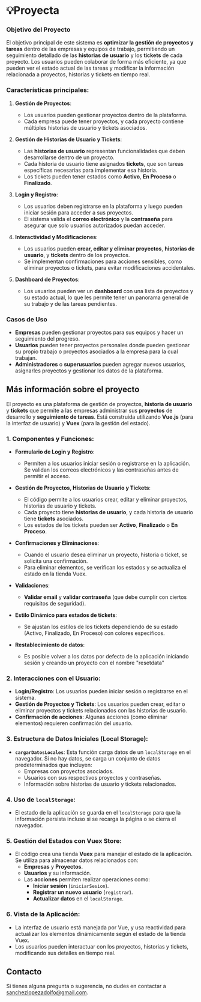 # 💡Proyecta

### Objetivo del Proyecto

El objetivo principal de este sistema es **optimizar la gestión de proyectos y tareas** dentro de las empresas y equipos de trabajo, permitiendo un seguimiento detallado de las **historias de usuario** y los **tickets** de cada proyecto. Los usuarios pueden colaborar de forma más eficiente, ya que pueden ver el estado actual de las tareas y modificar la información relacionada a proyectos, historias y tickets en tiempo real.

### Características principales:

1. **Gestión de Proyectos**:
   - Los usuarios pueden gestionar proyectos dentro de la plataforma.
   - Cada empresa puede tener proyectos, y cada proyecto contiene múltiples historias de usuario y tickets asociados.
2. **Gestión de Historias de Usuario y Tickets**:
   - Las **historias de usuario** representan funcionalidades que deben desarrollarse dentro de un proyecto.
   - Cada historia de usuario tiene asignados **tickets**, que son tareas específicas necesarias para implementar esa historia.
   - Los tickets pueden tener estados como **Activo**, **En Proceso** o **Finalizado**.
3. **Login y Registro**:

   - Los usuarios deben registrarse en la plataforma y luego pueden iniciar sesión para acceder a sus proyectos.
   - El sistema valida el **correo electrónico** y la **contraseña** para asegurar que solo usuarios autorizados puedan acceder.

4. **Interactividad y Modificaciones**:

   - Los usuarios pueden **crear, editar y eliminar proyectos**, **historias de usuario**, y **tickets** dentro de los proyectos.
   - Se implementan confirmaciones para acciones sensibles, como eliminar proyectos o tickets, para evitar modificaciones accidentales.

5. **Dashboard de Proyectos**:
   - Los usuarios pueden ver un **dashboard** con una lista de proyectos y su estado actual, lo que les permite tener un panorama general de su trabajo y de las tareas pendientes.

### Casos de Uso

- **Empresas** pueden gestionar proyectos para sus equipos y hacer un seguimiento del progreso.
- **Usuarios** pueden tener proyectos personales donde pueden gestionar su propio trabajo o proyectos asociados a la empresa para la cual trabajan.
- **Administradores** o **superusuarios** pueden agregar nuevos usuarios, asignarles proyectos y gestionar los datos de la plataforma.

## Más información sobre el proyecto

El proyecto es una plataforma de gestión de proyectos, **historia de usuario** y **tickets** que permite a las empresas administrar sus **proyectos** de desarrollo y **seguimiento de tareas**. Está construida utilizando **Vue.js** (para la interfaz de usuario) y **Vuex** (para la gestión del estado).

### 1. **Componentes y Funciones:**

- **Formulario de Login y Registro**:
  - Permiten a los usuarios iniciar sesión o registrarse en la aplicación. Se validan los correos electrónicos y las contraseñas antes de permitir el acceso.
- **Gestión de Proyectos, Historias de Usuario y Tickets**:
  - El código permite a los usuarios crear, editar y eliminar proyectos, historias de usuario y tickets.
  - Cada proyecto tiene **historias de usuario**, y cada historia de usuario tiene **tickets** asociados.
  - Los estados de los tickets pueden ser **Activo**, **Finalizado** o **En Proceso**.
- **Confirmaciones y Eliminaciones**:

  - Cuando el usuario desea eliminar un proyecto, historia o ticket, se solicita una confirmación.
  - Para eliminar elementos, se verifican los estados y se actualiza el estado en la tienda Vuex.

- **Validaciones**:
  - **Validar email** y **validar contraseña** (que debe cumplir con ciertos requisitos de seguridad).
- **Estilo Dinámico para estados de tickets**:

  - Se ajustan los estilos de los tickets dependiendo de su estado (Activo, Finalizado, En Proceso) con colores específicos.

- **Restablecimiento de datos**:
  - Es posible volver a los datos por defecto de la aplicación iniciando sesión y creando un proyecto con el nombre "resetdata"

### 2. **Interacciones con el Usuario:**

- **Login/Registro**: Los usuarios pueden iniciar sesión o registrarse en el sistema.
- **Gestión de Proyectos y Tickets**: Los usuarios pueden crear, editar o eliminar proyectos y tickets relacionados con las historias de usuario.
- **Confirmación de acciones**: Algunas acciones (como eliminar elementos) requieren confirmación del usuario.

### 3. **Estructura de Datos Iniciales (Local Storage):**

- **`cargarDatosLocales`**: Esta función carga datos de un `localStorage` en el navegador. Si no hay datos, se carga un conjunto de datos predeterminados que incluyen:
  - Empresas con proyectos asociados.
  - Usuarios con sus respectivos proyectos y contraseñas.
  - Información sobre historias de usuario y tickets relacionados.

### 4. **Uso de `localStorage`:**

- El estado de la aplicación se guarda en el `localStorage` para que la información persista incluso si se recarga la página o se cierra el navegador.

### 5. **Gestión del Estados con Vuex Store:**

- El código crea una tienda **Vuex** para manejar el estado de la aplicación. Se utiliza para almacenar datos relacionados con:
  - **Empresas** y **Proyectos**.
  - **Usuarios** y su información.
  - Las **acciones** permiten realizar operaciones como:
    - **Iniciar sesión** (`iniciarSesion`).
    - **Registrar un nuevo usuario** (`registrar`).
    - **Actualizar datos** en el `localStorage`.

### 6. **Vista de la Aplicación:**

- La interfaz de usuario está manejada por Vue, y usa reactividad para actualizar los elementos dinámicamente según el estado de la tienda Vuex.
- Los usuarios pueden interactuar con los proyectos, historias y tickets, modificando sus detalles en tiempo real.

## Contacto

Si tienes alguna pregunta o sugerencia, no dudes en contactar a sanchezlopezadolfo@gmail.com.
